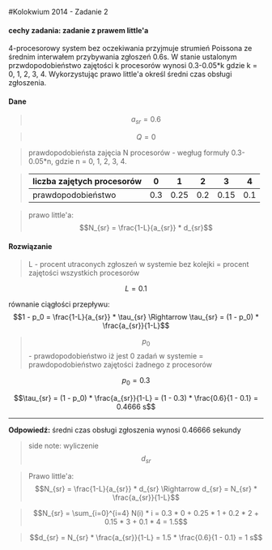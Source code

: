 #Kolokwium 2014 - Zadanie 2

#### cechy zadania: zadanie z prawem little'a

4-procesorowy system bez oczekiwania przyjmuje strumień Poissona ze średnim interwałem przybywania zgłoszeń 0.6s.
W stanie ustalonym przwdopodobieństwo zajętości k procesorów wynosi 0.3-0.05*k gdzie k = 0, 1, 2, 3, 4.
Wykorzystując prawo little'a określ średni czas obsługi zgłoszenia.

#### Dane

> $$a_{sr} = 0.6$$ 

> $$Q = 0$$

> prawdopodobieństa zajęcia N procesorów - wegług formuły 0.3-0.05*n, gdzie n = 0, 1, 2, 3, 4. 

> | liczba zajętych procesorów | 0 | 1 | 2 | 3 | 4 |
> |:-|:-:|:-:|:-:|:-:|:-:|
> | prawdopodobieństwo |0.3|0.25|0.2|0.15|0.1|

> prawo little'a:
> $$N_{sr} = \frac{1-L}{a_{sr}} * d_{sr}$$

#### Rozwiązanie

> L - procent utraconych zgłoszeń w systemie bez kolejki = procent zajętości wszystkich procesorów
 
$$L = 0.1$$

równanie ciągłości przepływu: $$1 - p_0 = \frac{1-L}{a_{sr}} * \tau_{sr} \Rightarrow \tau_{sr} = (1 - p_0) * \frac{a_{sr}}{1-L}$$

> $$p_0$$ - prawdopodobieństwo iż jest 0 zadań w systemie = prawdopodobieństwo zajętości żadnego z procesorów

$$p_0 = 0.3$$

$$\tau_{sr} = (1 - p_0) * \frac{a_{sr}}{1-L} = (1 - 0.3) * \frac{0.6}{1 - 0.1} = 0.4666 s$$

----
**Odpowiedź:** średni czas obsługi zgłoszenia wynosi 0.46666 sekundy

> side note: wyliczenie $$d_{sr}$$

> Prawo little'a: $$N_{sr} = \frac{1-L}{a_{sr}} * d_{sr} \Rightarrow d_{sr} = N_{sr} * \frac{a_{sr}}{1-L}$$

> $$N_{sr} = \sum_{i=0}^{i=4} N(i) * i = 0.3 * 0 + 0.25 * 1 + 0.2 * 2 + 0.15 * 3 + 0.1 * 4 = 1.5$$

> $$d_{sr} = N_{sr} * \frac{a_{sr}}{1-L} = 1.5 * \frac{0.6}{1 - 0.1} = 1 s$$
